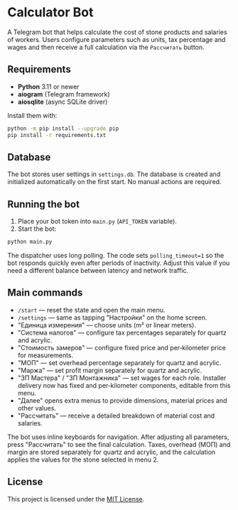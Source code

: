 # Calculator Bot

A Telegram bot that helps calculate the cost of stone products and salaries of workers. Users configure parameters such as units, tax percentage and wages and then receive a full calculation via the `Рассчитать` button.

## Requirements
- **Python** 3.11 or newer
- **aiogram** (Telegram framework)
- **aiosqlite** (async SQLite driver)

Install them with:

```bash
python -m pip install --upgrade pip
pip install -r requirements.txt
```

## Database
The bot stores user settings in `settings.db`. The database is created and initialized automatically on the first start. No manual actions are required.

## Running the bot
1. Place your bot token into `main.py` (``API_TOKEN`` variable).
2. Start the bot:

```bash
python main.py
```
The dispatcher uses long polling. The code sets `polling_timeout=1` so the bot
responds quickly even after periods of inactivity. Adjust this value if you
need a different balance between latency and network traffic.

## Main commands
- `/start` — reset the state and open the main menu.
- `/settings` — same as tapping "Настройки" on the home screen.
- "Единица измерения" — choose units (m² or linear meters).
- "Система налогов" — configure tax percentages separately for quartz and acrylic.
- "Стоимость замеров" — configure fixed price and per‑kilometer price for measurements.
- "МОП" — set overhead percentage separately for quartz and acrylic.
- "Маржа" — set profit margin separately for quartz and acrylic.
- "ЗП Мастера" / "ЗП Монтажника" — set wages for each role. Installer delivery now has fixed and per‑kilometer components, editable from this menu.
- "Далее" opens extra menus to provide dimensions, material prices and other values.
- "Рассчитать" — receive a detailed breakdown of material cost and salaries.

The bot uses inline keyboards for navigation. After adjusting all parameters, press "Рассчитать" to see the final calculation. Taxes, overhead (МОП) and margin are stored separately for quartz and acrylic, and the calculation applies the values for the stone selected in menu 2.


## License

This project is licensed under the [MIT License](LICENSE).
